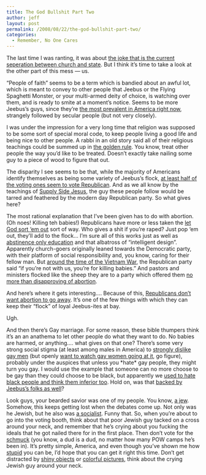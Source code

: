 ```yaml
---
title: The God Bullshit Part Two
author: jeff
layout: post
permalink: /2008/08/22/the-god-bullshit-part-two/
categories:
  - Remember, No One Cares
---
```


The last time I was ranting, it was about [the joke that is the current seperation between church and state](/2008/08/18/the-god-bullshit/). But I think it’s time to take a look at the other part of this mess — us.

“People of faith” seems to be a term which is bandied about an awful lot, which is meant to convey to other people that Jeebus or the Flying Spaghetti Monster, or your multi-armed deity of choice, is watching over them, and is ready to smite at a moment’s notice. Seems to be more Jeebus’s guys, since they’re [the most prevalent in America right now][2], strangely followed by secular people (but not very closely).

 [2]: http://www.adherents.com/rel_USA.html#religions

I was under the impression for a very long time that religion was supposed to be some sort of special moral code, to keep people living a good life and being nice to other people. A rabbi in an old story said all of their religious teachings could be summed up in [the golden rule][3]. You know, treat other people the way you’d like to be treated. Doesn’t exactly take nailing some guy to a piece of wood to figure that out.

 [3]: http://www.jcu.edu/philosophy/gensler/goldrule.htm

The disparity I see seems to be that, while the majority of Americans identify themselves as being some variety of Jeebus’s flock, [at least half of the voting ones seem to vote Republican][4]. And as we all know by the teachings of [Supply Side Jesus][5], the guy these people follow would be tarred and feathered by the modern day Republican party. So what gives here?

 [4]: http://www.religioustolerance.org/chr_prac2.htm
 [5]: http://www.buzzflash.com/contributors/03/09/17_franken.html

The most rational explanation that I’ve been given has to do with abortion. (Oh noes! Killing teh babies!) Republicans have more or less taken the [let God sort ‘em out][6] sort of way. Who gives a shit if you’re raped? Just pop ‘em out, they’ll add to the flock… I’m sure all of this works just as well as [abstinence only education][7] and that albatross of “intelligent design”. Apparently church-goers originally leaned towards the Democratic party, with their platform of social responsibility and, you know, caring for their fellow man. But [around the time of the Vietnam War][8], the Republican party said “if you’re not with us, you’re for killing babies.” And pastors and ministers flocked like the sheep they are to a party which offered them [no more than disapproving of abortion][9].

 [6]: http://www.ontheissues.org/Celeb/Republican_Party_Abortion.htm
 [7]: http://www.rhrealitycheck.org/blog/2007/04/13/burying-release-of-abstinence-only-report-on-friday-the-13th-seems-fitting
 [8]: http://www.newsbatch.com/abort.htm
 [9]: http://media.mcclatchydc.com/smedia/2008/08/20/12/145-08202008judge08212008.slideshow_main.prod_affiliate.91.jpg

And here’s where it gets interesting…. Because of this, [Republicans don’t want abortion to go away][10]. It’s one of the few things with which they can keep their “flock” of loyal Jeebus-ites at bay.

 [10]: http://www.republicansforobama.org/?q=node/1668

Ugh.

And then there’s Gay marriage. For some reason, these bible thumpers think it’s an an anathema to let other people do what they want to do. No babies are harmed, or anything…. what gives on that one? There’s some very strong social stigma (at least among males in America) to [strongly dislike gay men][11] (but openly [want to watch gay women going at it][12], go figure), probably under the auspices that unless you \*hate\* gay people, they might turn you gay. I would use the example that someone can no more choose to be gay than they could choose to be black, but apparently we [used to hate black people and think them inferior too][13]. Hold on, was that [backed by Jeebus’s folks as well][14]?

 [11]: http://www.avert.org/hsexu3.htm
 [12]: http://www.safalra.com/other/why-men-like-lesbians/
 [13]: http://www.simplcom.ca/lnq/mlk3/blackslavery.html
 [14]: http://www.christianaggression.org/item_display.php?id=1123883541&type=articles

Look guys, your bearded savior was one of my people. You know, [a jew][15]. Somehow, this keeps getting lost when the debates come up. Not only was he Jewish, but he also was [a socialist][16]. Funny that. So, when you’re about to go into the voting booth, think about that poor Jewish guy tacked on a cross around your neck, and remember that he’s crying about you fucking the ideals that he got nailed there for in the first place. Then don’t vote for the [schmuck][17] (you know, a dud is a dud, no matter how many POW camps he’s been in). It’s pretty simple, America, and even though you’ve shown me how [stupid][18] you can be, I’d hope that you can get it right this time. Don’t get distracted by [shiny objects][19] or [colorful pictures][20], think about the crying Jewish guy around your neck.

 [15]: http://www.ushmm.org/research/center/church/persecution/persecution.pdf
 [16]: http://www.lcurve.org/writings/BiblicalLiberal.htm
 [17]: http://angrybear.blogspot.com/2008/08/hess-contributions-preceded-mccain.html
 [18]: http://news.bbc.co.uk/cbbcnews/hi/world/newsid_3977000/3977441.stm
 [19]: http://www.politifact.com/truth-o-meter/article/2008/jun/19/MCCAINOIL/
 [20]: http://www.crooksandliars.com/2008/07/28/chuck-hagel-on-mccain-attack-ad-hes-treading-on-some-very-thin-ground-here/
